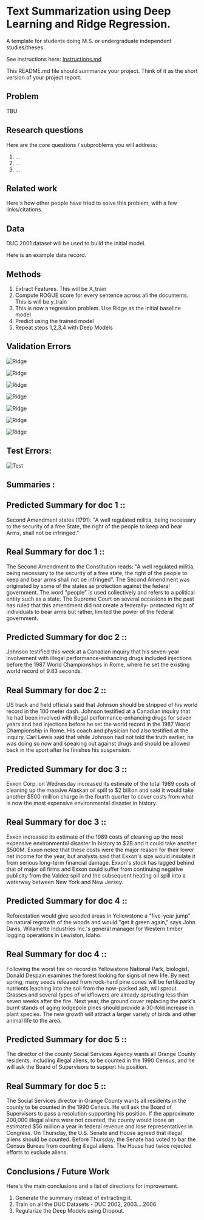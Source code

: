 # Text Summarization using Deep Learning and Ridge Regression.
A template for students doing M.S. or undergraduate independent studies/theses.

See instructions here: [Instructions.md](Instructions.md)

This README.md file should summarize your project. Think of it as the short version of your project report.

## Problem

TBU

## Research questions

Here are the core questions / subproblems you will address:

1. ...
2. ...
3. ...

## Related work

Here's how other people have tried to solve this problem, with a few links/citations. 

## Data

DUC 2001 dataset will be used to build the initial model.

Here is an example data record.

## Methods

1. Extract Features. This will be X_train
2. Compute ROGUE score for every sentence across all the documents. This is will be y_train
3. This is now a regression problem. Use Ridge as the initial baseline model  
4. Predict using the trained model  
5. Repeat steps 1,2,3,4 with Deep Models


## Validation Errors

![Ridge](https://github.com/tapilab/is-karthikbmk/blob/master/src/Results/ridge.png)

![Ridge](https://github.com/tapilab/is-karthikbmk/blob/master/src/Results/adam_logistic.png)

![Ridge](https://github.com/tapilab/is-karthikbmk/blob/master/src/Results/adam_tanh.png)

![Ridge](https://github.com/tapilab/is-karthikbmk/blob/master/src/Results/sgd_logistic.png)

![Ridge](https://github.com/tapilab/is-karthikbmk/blob/master/src/Results/sgd_tanh.png)

![Ridge](https://github.com/tapilab/is-karthikbmk/blob/master/src/Results/lbfgs_logistic.png)

![Ridge](https://github.com/tapilab/is-karthikbmk/blob/master/src/Results/lbfgs_tanh.png)

## Test Errors:  
![Test](https://github.com/tapilab/is-karthikbmk/blob/master/src/Results/Test.png)

## Summaries : 

Predicted Summary for doc  1 ::
-----------------------------------
Second Amendment states (1791): "A well regulated militia, being necessary to 
the security of a free State, the right of the people to keep and bear Arms, 
shall not be infringed."


Real Summary for doc  1 ::
-----------------------------------
The Second Amendment to the Constitution reads: "A well regulated militia, being necessary to the security of a free state, the right of the people to keep and bear arms shall not be infringed". The Second Amendment was originated by some of the states as protection against the federal government. The word "people" is used collectively and refers to a political entity such as a state. The Supreme Court on several occasions in the past has ruled that this amendment did not create a federally- protected right of individuals to bear arms but rather, limited the power of the federal government.


Predicted Summary for doc  2 ::
-----------------------------------
Johnson testified this week at a Canadian inquiry that his seven-year 
involvement with illegal performance-enhancing drugs included injections before 
the 1987 World Championships in Rome, where he set the existing world record of 
9.83 seconds.


Real Summary for doc  2 ::
-----------------------------------
US track and field officials said that Johnson should be stripped of his world record in the 100 meter dash. Johnson testified at a Canadian inquiry that he had been involved with illegal performance-enhancing drugs for seven years and had injections before he set the world record in the 1987 World Championship in Rome. His coach and physician had also testified at the inquiry. Carl Lewis said that while Johnson had not told the truth earlier, he was doing so now and speaking out against drugs and should be allowed back in the sport after he finishes his suspension.


Predicted Summary for doc  3 ::
-----------------------------------
Exxon Corp. on Wednesday increased its estimate of the total 1989 costs of 
cleaning up the massive Alaskan oil spill to $2 billion and said it would take 
another $500-million charge in the fourth quarter to cover costs from what is 
now the most expensive environmental disaster in history.


Real Summary for doc  3 ::
-----------------------------------
Exxon increased its estimate of the 1989 costs of cleaning up the most expensive environmental disaster in history to $2B and it could take another $500M. Exxon noted that these costs were the major reason for their lower net income for the year, but analysts said that Exxon's size would insulate it from serious long-term financial damage. Exxon's stock has lagged behind that of major oil firms and Exxon could suffer from continuing negative publicity from the Valdez spill and the subsequent heating oil spill into a waterway between New York and New Jersey.

Predicted Summary for doc  4 ::
-----------------------------------
Reforestation would give wooded areas in Yellowstone a "five-year jump" on natural regrowth of the woods and would "get it green again," says John Davis, Willamette Industries Inc.'s general manager for Western timber logging operations in Lewiston, Idaho.


Real Summary for doc  4 ::
-----------------------------------
Following the worst fire on record in Yellowstone National Park, biologist, Donald Despain examines the forest looking for signs of new life. By next spring, many seeds released from rock-hard pine cones will be fertilized by nutrients leaching into the soil from the now-packed ash, will sprout. Grasses and several types of wildflowers are already sprouting less than seven weeks after the fire. Next year, the ground cover replacing the park's burnt stands of aging lodgepole pines should provide a 30-fold increase in plant species. The new growth will attract a larger variety of birds and other animal life to the area.


Predicted Summary for doc  5 ::
-----------------------------------
The director of the county Social Services Agency wants all Orange County 
residents, including illegal aliens, to be counted in the 1990 Census, and he 
will ask the Board of Supervisors to support his position.


Real Summary for doc  5 ::
-----------------------------------
The Social Services director in Orange County wants all residents in the county to be counted in the 1990 Census. He will ask the Board of Supervisors to pass a resolution supporting his position. If the approximate 200,000 illegal aliens were not counted, the county would loose an estimated $56 million a year in federal revenue and lose representatives in Congress. On Thursday, the U.S. Senate and House agreed that illegal aliens should be counted. Before Thursday, the Senate had voted to bar the Census Bureau from counting illegal aliens. The House had twice rejected efforts to exclude aliens.


## Conclusions / Future Work

Here's the main conclusions and a list of directions for improvement.

1. Generate the summary instead of extracting it.  
2. Train on all the DUC Datasets - DUC 2002, 2003....2006  
3. Regularize the Deep Models using Dropout.  

